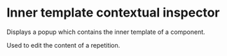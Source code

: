 Inner template contextual inspector
===================================

Displays a popup which contains the inner template of a component.

Used to edit the content of a repetition.
